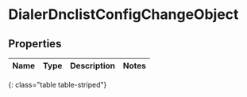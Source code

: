 # DialerDnclistConfigChangeObject


## Properties

| Name | Type | Description | Notes |
| ------------ | ------------- | ------------- | ------------- |
{: class="table table-striped"}



